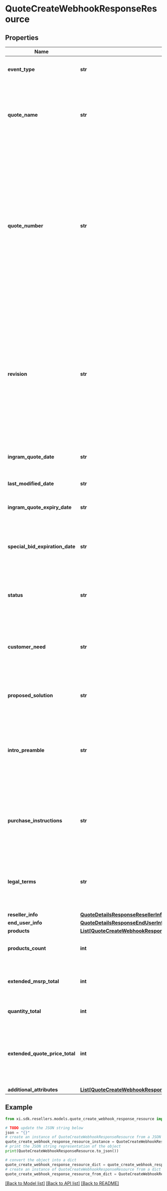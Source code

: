 # QuoteCreateWebhookResponseResource


## Properties

Name | Type | Description | Notes
------------ | ------------- | ------------- | -------------
**event_type** | **str** | The event name sent in the event request. | [optional] 
**quote_name** | **str** | Quote Name given to quote by sales team or system generated. Generally used as a reference to identify the quote. | [optional] 
**quote_number** | **str** | Unique identifier generated by Ingram Micros CRM specific to each quote. When applying a filter to the quoteNumber and including a partial quote number in the filter, all quotes containing any information included in the filter can be retrieved as a subset of all available customer quotes. | [optional] 
**revision** | **str** | When a quote has been revised and updated, the quote number remains the same throughout the lifecycle of the quote, however, a Revision number is updated for each revision of the quote.  The revision numbers is associated with the Unique Quote Number. | [optional] 
**ingram_quote_date** | **str** | Date the Quote was initially Created. | [optional] 
**last_modified_date** | **str** | Date the Quote was last updated or modified. | [optional] 
**ingram_quote_expiry_date** | **str** | Date when the Quote Expires. | [optional] 
**special_bid_expiration_date** | **str** | If a price discount has been applied to the quote - The date the discount expires and will no longer be applicable. | [optional] 
**status** | **str** | This refers to the primary status of the quote.  API responses will return | [optional] 
**customer_need** | **str** | Details related to the customer&#39;s request for the quote entered by the sales representative or system generated. | [optional] 
**proposed_solution** | **str** | Ingram Micro proposed solution and summary of quote. | [optional] 
**intro_preamble** | **str** | Introductory paragraph included in each quote.  Legally required - must be included when presenting the quote details. | [optional] 
**purchase_instructions** | **str** | Purchase instructions.  Legally required - must be included when presenting the quote details. | [optional] 
**legal_terms** | **str** | Legal terms -  Legally required - must be included when presenting the quote details. | [optional] 
**reseller_info** | [**QuoteDetailsResponseResellerInfo**](QuoteDetailsResponseResellerInfo.md) |  | [optional] 
**end_user_info** | [**QuoteDetailsResponseEndUserInfo**](QuoteDetailsResponseEndUserInfo.md) |  | [optional] 
**products** | [**List[QuoteCreateWebhookResponseResourceProductsInner]**](QuoteCreateWebhookResponseResourceProductsInner.md) |  | [optional] 
**products_count** | **int** | Total number of products included in the quote | [optional] 
**extended_msrp_total** | **int** | Total extended MSRP for all products included in the quote | [optional] 
**quantity_total** | **int** | Total quantity of all items in the quote. | [optional] 
**extended_quote_price_total** | **int** | Total amount of quoted price for all products in the quote including both solution products and suggested products. | [optional] 
**additional_attributes** | [**List[QuoteCreateWebhookResponseResourceAdditionalAttributesInner]**](QuoteCreateWebhookResponseResourceAdditionalAttributesInner.md) |  | [optional] 

## Example

```python
from xi.sdk.resellers.models.quote_create_webhook_response_resource import QuoteCreateWebhookResponseResource

# TODO update the JSON string below
json = "{}"
# create an instance of QuoteCreateWebhookResponseResource from a JSON string
quote_create_webhook_response_resource_instance = QuoteCreateWebhookResponseResource.from_json(json)
# print the JSON string representation of the object
print(QuoteCreateWebhookResponseResource.to_json())

# convert the object into a dict
quote_create_webhook_response_resource_dict = quote_create_webhook_response_resource_instance.to_dict()
# create an instance of QuoteCreateWebhookResponseResource from a dict
quote_create_webhook_response_resource_from_dict = QuoteCreateWebhookResponseResource.from_dict(quote_create_webhook_response_resource_dict)
```
[[Back to Model list]](../README.md#documentation-for-models) [[Back to API list]](../README.md#documentation-for-api-endpoints) [[Back to README]](../README.md)


